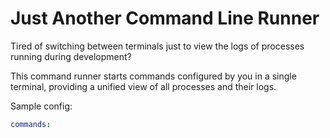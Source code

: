 # Just Another Command Line Runner

Tired of switching between terminals just to view the logs of processes running during development?

This command runner starts commands configured by you in a single terminal, providing a unified view of all processes and their logs.

Sample config:
```yaml
commands:

